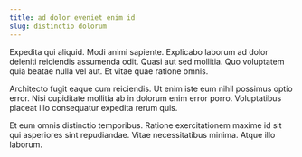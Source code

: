 ```yaml
---
title: ad dolor eveniet enim id
slug: distinctio dolorum
---
```


Expedita qui aliquid. Modi animi sapiente. Explicabo laborum ad dolor deleniti reiciendis assumenda odit. Quasi aut sed mollitia. Quo voluptatem quia beatae nulla vel aut. Et vitae quae ratione omnis.

Architecto fugit eaque cum reiciendis. Ut enim iste eum nihil possimus optio error. Nisi cupiditate mollitia ab in dolorum enim error porro. Voluptatibus placeat illo consequatur expedita rerum quis.

Et eum omnis distinctio temporibus. Ratione exercitationem maxime id sit qui asperiores sint repudiandae. Vitae necessitatibus minima. Atque illo laborum.
